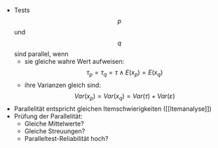 - Tests $$p$$ und $$q$$ sind parallel, wenn
    - sie gleiche wahre Wert aufweisen: $$\tau_p = \tau_q = \tau \; \wedge \; E(x_p)=E(x_q)$$
    - ihre Varianzen gleich sind: $$Var(x_p)=Var(x_q)=Var(\tau)+Var(\varepsilon)$$
- Parallelität entspricht gleichen Itemschwierigkeiten ([[Itemanalyse]])
- Prüfung der Parallelität:
    - Gleiche Mittelwerte?
    - Gleiche Streuungen?
    - Paralleltest-Reliabilität hoch?
